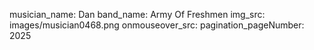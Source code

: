 musician_name: Dan
band_name: Army Of Freshmen
img_src: images/musician0468.png
onmouseover_src: 
pagination_pageNumber: 2025